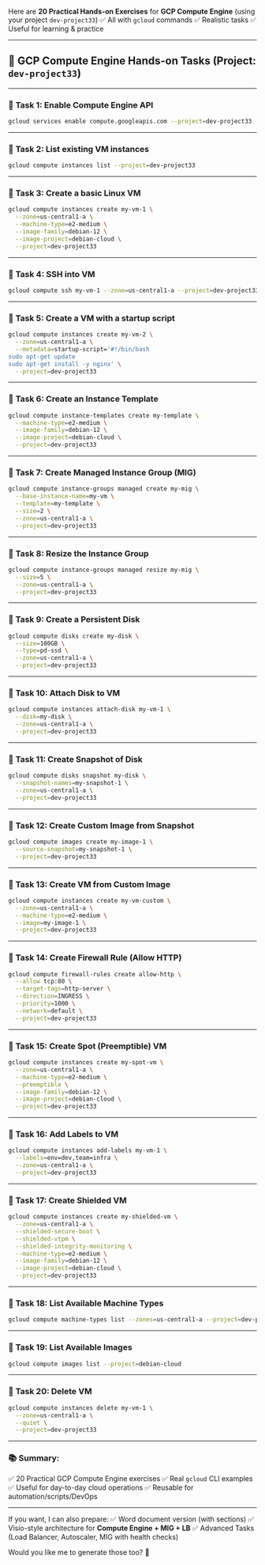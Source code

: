 Here are **20 Practical Hands-on Exercises** for **GCP Compute Engine** (using your project `dev-project33`)
✅ All with `gcloud` commands
✅ Realistic tasks
✅ Useful for learning & practice

---

## 🚀 GCP Compute Engine Hands-on Tasks (Project: `dev-project33`)

---

### 🏁 **Task 1: Enable Compute Engine API**

```bash
gcloud services enable compute.googleapis.com --project=dev-project33
```

---

### 🏁 **Task 2: List existing VM instances**

```bash
gcloud compute instances list --project=dev-project33
```

---

### 🏁 **Task 3: Create a basic Linux VM**

```bash
gcloud compute instances create my-vm-1 \
  --zone=us-central1-a \
  --machine-type=e2-medium \
  --image-family=debian-12 \
  --image-project=debian-cloud \
  --project=dev-project33
```

---

### 🏁 **Task 4: SSH into VM**

```bash
gcloud compute ssh my-vm-1 --zone=us-central1-a --project=dev-project33
```

---

### 🏁 **Task 5: Create a VM with a startup script**

```bash
gcloud compute instances create my-vm-2 \
  --zone=us-central1-a \
  --metadata=startup-script='#!/bin/bash
sudo apt-get update
sudo apt-get install -y nginx' \
  --project=dev-project33
```

---

### 🏁 **Task 6: Create an Instance Template**

```bash
gcloud compute instance-templates create my-template \
  --machine-type=e2-medium \
  --image-family=debian-12 \
  --image-project=debian-cloud \
  --project=dev-project33
```

---

### 🏁 **Task 7: Create Managed Instance Group (MIG)**

```bash
gcloud compute instance-groups managed create my-mig \
  --base-instance-name=my-vm \
  --template=my-template \
  --size=2 \
  --zone=us-central1-a \
  --project=dev-project33
```

---

### 🏁 **Task 8: Resize the Instance Group**

```bash
gcloud compute instance-groups managed resize my-mig \
  --size=5 \
  --zone=us-central1-a \
  --project=dev-project33
```

---

### 🏁 **Task 9: Create a Persistent Disk**

```bash
gcloud compute disks create my-disk \
  --size=100GB \
  --type=pd-ssd \
  --zone=us-central1-a \
  --project=dev-project33
```

---

### 🏁 **Task 10: Attach Disk to VM**

```bash
gcloud compute instances attach-disk my-vm-1 \
  --disk=my-disk \
  --zone=us-central1-a \
  --project=dev-project33
```

---

### 🏁 **Task 11: Create Snapshot of Disk**

```bash
gcloud compute disks snapshot my-disk \
  --snapshot-names=my-snapshot-1 \
  --zone=us-central1-a \
  --project=dev-project33
```

---

### 🏁 **Task 12: Create Custom Image from Snapshot**

```bash
gcloud compute images create my-image-1 \
  --source-snapshot=my-snapshot-1 \
  --project=dev-project33
```

---

### 🏁 **Task 13: Create VM from Custom Image**

```bash
gcloud compute instances create my-vm-custom \
  --zone=us-central1-a \
  --machine-type=e2-medium \
  --image=my-image-1 \
  --project=dev-project33
```

---

### 🏁 **Task 14: Create Firewall Rule (Allow HTTP)**

```bash
gcloud compute firewall-rules create allow-http \
  --allow tcp:80 \
  --target-tags=http-server \
  --direction=INGRESS \
  --priority=1000 \
  --network=default \
  --project=dev-project33
```

---

### 🏁 **Task 15: Create Spot (Preemptible) VM**

```bash
gcloud compute instances create my-spot-vm \
  --zone=us-central1-a \
  --machine-type=e2-medium \
  --preemptible \
  --image-family=debian-12 \
  --image-project=debian-cloud \
  --project=dev-project33
```

---

### 🏁 **Task 16: Add Labels to VM**

```bash
gcloud compute instances add-labels my-vm-1 \
  --labels=env=dev,team=infra \
  --zone=us-central1-a \
  --project=dev-project33
```

---

### 🏁 **Task 17: Create Shielded VM**

```bash
gcloud compute instances create my-shielded-vm \
  --zone=us-central1-a \
  --shielded-secure-boot \
  --shielded-vtpm \
  --shielded-integrity-monitoring \
  --machine-type=e2-medium \
  --image-family=debian-12 \
  --image-project=debian-cloud \
  --project=dev-project33
```

---

### 🏁 **Task 18: List Available Machine Types**

```bash
gcloud compute machine-types list --zones=us-central1-a --project=dev-project33
```

---

### 🏁 **Task 19: List Available Images**

```bash
gcloud compute images list --project=debian-cloud
```

---

### 🏁 **Task 20: Delete VM**

```bash
gcloud compute instances delete my-vm-1 \
  --zone=us-central1-a \
  --quiet \
  --project=dev-project33
```

---

### 📚 Summary:

✅ 20 Practical GCP Compute Engine exercises
✅ Real `gcloud` CLI examples
✅ Useful for day-to-day cloud operations
✅ Reusable for automation/scripts/DevOps

---

If you want, I can also prepare:
✅ Word document version (with sections)
✅ Visio-style architecture for **Compute Engine + MIG + LB**
✅ Advanced Tasks (Load Balancer, Autoscaler, MIG with health checks)

Would you like me to generate those too? 🚀

